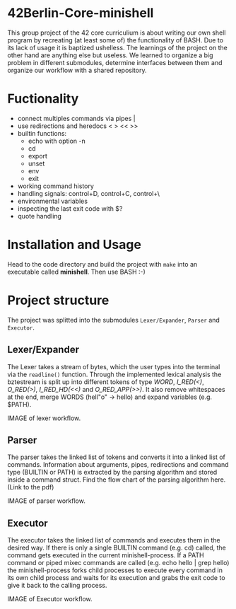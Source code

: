# 42Berlin-Core-minishell

This group project of the 42 core curriculium is about writing our own shell program by recreating (at least some of) the functionality of BASH.
Due to its lack of usage it is baptized ushelless. The learnings of the project on the other hand are anything else
but useless.
We learned to organize a big problem in different submodules, determine interfaces between them and organize our workflow with a shared repository.

# Fuctionality

* connect multiples commands via pipes |
* use redirections and heredocs < > << >>
* builtin functions:
   * echo with option -n
   * cd
   * export
   * unset
   * env
   * exit
* working command history
* handling signals: control+D, control+C, control+\
* environmental variables
* inspecting the last exit code with $?
* quote handling

# Installation and Usage

Head to the code directory and build the project with `make` into an executable called **minishell**.
Then use BASH :-)

# Project structure

The project was splitted into the submodules `Lexer/Expander`, `Parser` and `Executor`.

## Lexer/Expander

The Lexer takes a stream of bytes, which the user types into the terminal via the `readline()` function.
Through the implemented lexical analysis the bztestream is split up into different tokens of type _WORD_, 
_I_RED(<)_, _O_RED(>)_, _I_RED_HD(<<)_ and _O_RED_APP(>>)_.
It also remove whitespaces at the end, merge WORDS (hell"o" -> hello) and expand variables (e.g. $PATH).

IMAGE of lexer workflow.

## Parser

The parser takes the linked list of tokens and converts it into a linked list of commands. Information about arguments, pipes, redirections and command type (BUILTIN or PATH) is extracted by the parsing algorithm and stored inside a command struct.
Find the flow chart of the parsing algorithm here. (Link to the pdf)

IMAGE of parser workflow.

## Executor

The executor takes the linked list of commands and executes them in the desired way. If there is only a single BUILTIN command (e.g. cd) called, the command gets executed in the current minishell-process. If a PATH command or piped mixec commands are called (e.g. echo  hello | grep hello) the minishell-process forks child processes to execute every command in its own child process and waits for its execution and grabs the exit code to give it back to the calling process.

IMAGE of Executor workflow.











